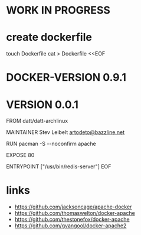 # WORK IN PROGRESS

# create dockerfile

touch Dockerfile
cat > Dockerfile <<EOF
# DOCKER-VERSION 0.9.1
# VERSION 0.0.1

FROM datt/datt-archlinux

MAINTAINER Stev Leibelt <artodeto@bazzline.net>

RUN pacman -S --noconfirm apache

EXPOSE 80

ENTRYPOINT ["/usr/bin/redis-server"]
EOF

# links

* https://github.com/jacksoncage/apache-docker
* https://github.com/thomaswelton/docker-apache
* https://github.com/thestonefox/docker-apache
* https://github.com/gvangool/docker-apache2
